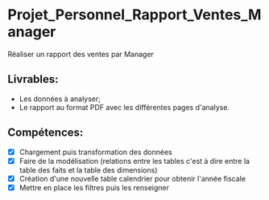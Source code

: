 # Projet_Personnel_Rapport_Ventes_Manager
Réaliser un rapport des ventes par Manager

## Livrables:
* Les données à analyser;
* Le rapport au format PDF avec les différentes pages d'analyse.

## Compétences:
- [x] Chargement puis transformation des données
- [x] Faire de la modélisation (relations entre les tables c'est à dire entre la table des faits et la table des dimensions)
- [x] Création d'une nouvelle table calendrier pour obtenir l'année fiscale
- [x] Mettre en place les filtres puis les renseigner
